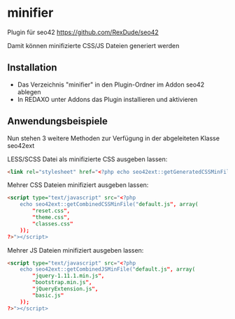 minifier
========
Plugin für seo42 https://github.com/RexDude/seo42

Damit können minifizierte CSS/JS Dateien generiert werden

Installation
------------
* Das Verzeichnis "minifier" in den Plugin-Ordner im Addon seo42 ablegen
* In REDAXO unter Addons das Plugin installieren und aktivieren

Anwendungsbeispiele
-------------------
Nun stehen 3 weitere Methoden zur Verfügung in der abgeleiteten Klasse seo42ext

LESS/SCSS Datei als minifizierte CSS ausgeben lassen:
```html
<link rel="stylesheet" href="<?php echo seo42ext::getGeneratedCSSMinFile("theme.less"); ?>">
```

Mehrer CSS Dateien minifiziert ausgeben lassen:
```html
<script type="text/javascript" src="<?php
    echo seo42ext::getCombinedCSSMinFile("default.js", array(
        "reset.css",
        "theme.css",
        "classes.css"
    ));
?>"></script>
```

Mehrer JS Dateien minifiziert ausgeben lassen:
```html
<script type="text/javascript" src="<?php
    echo seo42ext::getCombinedJSMinFile("default.js", array(
        "jquery-1.11.1.min.js",
        "bootstrap.min.js",
        "jQueryExtension.js",
        "basic.js"
    ));
?>"></script>
```
